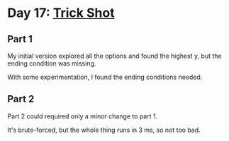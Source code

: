 # Day 17: [Trick Shot](https://adventofcode.com/2021/day/17)

## Part 1

My initial version explored all the options and found the highest y, but the ending condition was missing.

With some experimentation, I found the ending conditions needed.

## Part 2

Part 2 could required only a minor change to part 1.

It's brute-forced, but the whole thing runs in 3 ms, so not too bad.